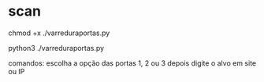 # scan

chmod +x ./varreduraportas.py

python3 ./varreduraportas.py

comandos:
escolha a opção das portas 1, 2 ou 3 
depois digite o alvo  em site ou IP
